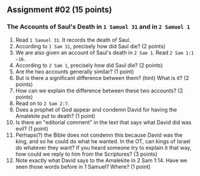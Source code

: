 ## Assignment #02 (15 points)

### The Accounts of Saul's Death in `1 Samuel 31` and in `2 Samuel 1`

1. Read `1 Samuel 31`. It records the death of Saul.
2. According to `1 Sam 31`, precisely how did Saul die? (2 points)
3. We are also given an account of Saul's death in `2 Sam 1`. Read `2 Sam 1:1—16`.
4. According to `2 Sam 1`, precisely how did Saul die? (2 points)
5. Are the two accounts generally similar? (1 point)
6. But is there a significant difference between them? (hint) What is it? (2 points)
7. How can we explain the difference between these two accounts? (2 points)
8. Read on to `2 Sam 2:7`.
9. Does a prophet of God appear and condemn David for having the Amalekite put to death? (1 point)
10. Is there an "editorial comment" in the text that says what David did was evil? (1 point)
11. Perhaps(?) the Bible does not condemn this because David was the king, and so he could do what he wanted. In the OT, can kings of Israel do whatever they want? If you heard someone try to explain it that way, how could we reply to him from the Scriptures? (3 points)
12. Note exactly what David says to the Amalekite in 2 Sam 1:14. Have we seen those words before in 1 Samuel? Where? (1 point)
